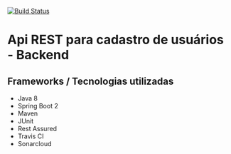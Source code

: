 [![Build Status](https://travis-ci.com/isagiongo/api-rest-angular-back.svg?branch=master)](https://travis-ci.com/isagiongo/api-rest-angular-back)

# Api REST para cadastro de usuários - Backend

## Frameworks / Tecnologias utilizadas
* Java 8
* Spring Boot 2
* Maven
* JUnit
* Rest Assured
* Travis CI
* Sonarcloud
